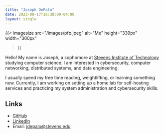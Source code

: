```yaml
---
title: "Joseph DePalo"
date: 2023-08-17T16:38:00-04:00
layout: single
---
```


{{< imagesize
src="/images/pfp.jpeg"
alt="Me"
height="339px"
width="300px"
>}}

Hello! My name is Joseph, a sophomore at [Stevens Institute of Technology](https://www.stevens.edu/)
studying computer science. I am interested in cybersecurity, computer networking, distributed
systems, and data engineering.

I usually spend my free time reading, weightlifting, or learning something new. Currently, I am
working on setting up a home lab for self-hosting services and practicing my system administration
and cybersecurity skills.

## Links
- [GitHub](https://github.com/JosephDePalo)
- [LinkedIn](https://www.linkedin.com/in/joseph-depalo/)
- Email: [jdepalo@stevens.edu](mailto:jdepalo@stevens.edu)